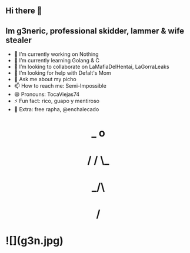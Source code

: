 ## Hi there 👋

## Im g3neric, professional skidder, lammer & wife stealer

- 🔭 I’m currently working on Nothing
- 🌱 I’m currently learning Golang & C
- 👯 I’m looking to collaborate on LaMafiaDelHentai, LaGorraLeaks
- 🤔 I’m looking for help with Defalt's Mom
- 💬 Ask me about my picho
- 📫 How to reach me: Semi-Impossible
- 😄 Pronouns: TocaViejas74
- ⚡ Fun fact: rico, guapo y mentiroso
- 💬 Extra: free rapha, @enchalecado

<h1 align="center"> _ o<h1>
<h1 align="center">/ / \_<h1>
<h1 align="center">_/\<h1>
<h1 align="center">  /<h1>
![](g3n.jpg)
